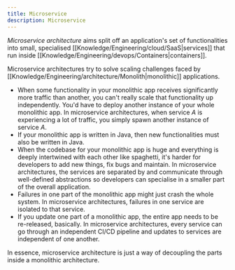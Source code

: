 ```yaml
---
title: Microservice
description: Microservice
---
```


*Microservice architecture* aims split off an application's set of functionalities into small, specialised [[Knowledge/Engineering/cloud/SaaS|services]] that run inside [[Knowledge/Engineering/devops/Containers|containers]].

Microservice architectures try to solve scaling challenges faced by [[Knowledge/Engineering/architecture/Monolith|monolithic]] applications.
- When some functionality in your monolithic app receives significantly more traffic than another, you can't really scale that functionality up independently. You'd have to deploy another instance of your whole monolithic app. In microservice architectures, when service $A$ is experiencing a lot of traffic, you simply spawn another instance of service $A$.
- If your monolithic app is written in Java, then new functionalities must also be written in Java. 
- When the codebase for your monolithic app is huge and everything is deeply intertwined with each other like spaghetti, it's harder for developers to add new things, fix bugs and maintain. In microservice architectures, the services are separated by and communicate through well-defined abstractions so developers can specialise in a smaller part of the overall application.
- Failures in one part of the monolithic app might just crash the whole system. In microservice architectures, failures in one service are isolated to that service.
- If you update one part of a monolithic app, the entire app needs to be re-released, basically. In microservice architectures, every service can go through an independent CI/CD pipeline and updates to services are independent of one another.

In essence, microservice architecture is just a way of decoupling the parts inside a monolithic architecture.
